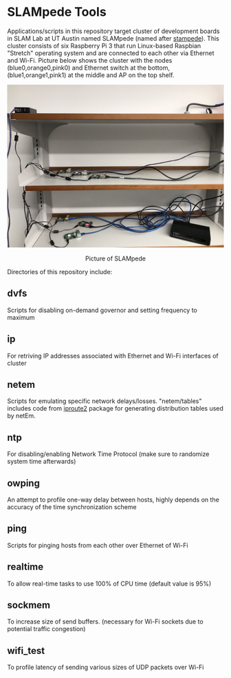 # SLAMpede Tools

Applications/scripts in this repository target cluster of development boards in SLAM Lab at UT Austin named SLAMpede (named after [stampede](https://www.tacc.utexas.edu/systems/stampede)). This cluster consists of six Raspberry Pi 3 that run Linux-based Raspbian "Stretch" operating system and are connected to each other via Ethernet and Wi-Fi. Picture below shows the cluster with the nodes (blue0,orange0,pink0) and Ethernet switch at the bottom, (blue1,orange1,pink1) at the middle and AP on the top shelf.

<div align="center">
  <img src="https://raw.githubusercontent.com/kammirzazad/SLAMpede_Tools/master/SLAMpede.jpeg" width="640px" />
  <p>Picture of SLAMpede</p>
</div>

Directories of this repository include:

## dvfs
Scripts for disabling on-demand governor and setting frequency to maximum   

## ip
For retriving IP addresses associated with Ethernet and Wi-Fi interfaces of cluster

## netem
Scripts for emulating specific network delays/losses. "netem/tables" includes code from [iproute2](http://www.linuxfoundation.org/collaborate/workgroups/networking/iproute2) package for generating distribution tables used by netEm.

## ntp
For disabling/enabling Network Time Protocol  (make sure to randomize system time afterwards)

## owping
An attempt to profile one-way delay between hosts, highly depends on the accuracy of the time synchronization scheme

## ping
Scripts for pinging hosts from each other over Ethernet of Wi-Fi

## realtime
To allow real-time tasks to use 100% of CPU time (default value is 95%)

## sockmem
To increase size of send buffers. (necessary for Wi-Fi sockets due to potential traffic congestion)

## wifi_test
To profile latency of sending various sizes of UDP packets over Wi-Fi
